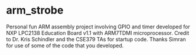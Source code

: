 # arm_strobe
Personal fun ARM assembly project involving GPIO and timer developed for NXP LPC2138 Education Board v1.1 with ARM7TDMI microprocessor. Credit to Dr. Kris Schindler and the CSE379 TAs for startup code. Thanks Simran for use of some of the code that you developed. 
